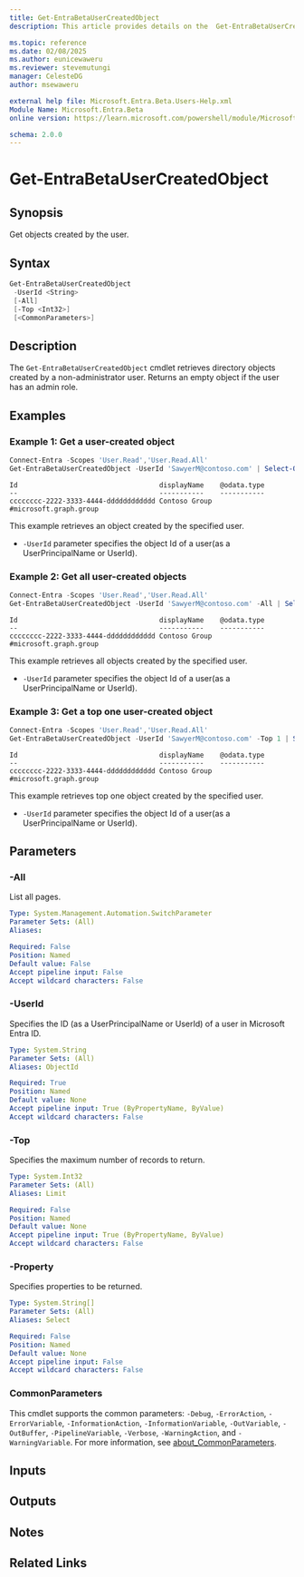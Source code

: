 ```yaml
---
title: Get-EntraBetaUserCreatedObject
description: This article provides details on the  Get-EntraBetaUserCreatedObject Command.

ms.topic: reference
ms.date: 02/08/2025
ms.author: eunicewaweru
ms.reviewer: stevemutungi
manager: CelesteDG
author: msewaweru

external help file: Microsoft.Entra.Beta.Users-Help.xml
Module Name: Microsoft.Entra.Beta
online version: https://learn.microsoft.com/powershell/module/Microsoft.Entra.Beta/Get-EntraBetaUserCreatedObject

schema: 2.0.0
---
```


# Get-EntraBetaUserCreatedObject

## Synopsis

Get objects created by the user.

## Syntax

```powershell
Get-EntraBetaUserCreatedObject
 -UserId <String>
 [-All]
 [-Top <Int32>]
 [<CommonParameters>]
```

## Description

The `Get-EntraBetaUserCreatedObject` cmdlet retrieves directory objects created by a non-administrator user. Returns an empty object if the user has an admin role.

## Examples

### Example 1: Get a user-created object

```powershell
Connect-Entra -Scopes 'User.Read','User.Read.All'
Get-EntraBetaUserCreatedObject -UserId 'SawyerM@contoso.com' | Select-Object Id, DisplayName, '@odata.type'
```

```Output
Id                                   displayName    @odata.type
--                                   -----------    -----------
cccccccc-2222-3333-4444-dddddddddddd Contoso Group  #microsoft.graph.group
```

This example retrieves an object created by the specified user.

- `-UserId` parameter specifies the object Id of a user(as a UserPrincipalName or UserId).

### Example 2: Get all user-created objects

```powershell
Connect-Entra -Scopes 'User.Read','User.Read.All'
Get-EntraBetaUserCreatedObject -UserId 'SawyerM@contoso.com' -All | Select-Object Id, DisplayName, '@odata.type'
```

```Output
Id                                   displayName    @odata.type
--                                   -----------    -----------
cccccccc-2222-3333-4444-dddddddddddd Contoso Group  #microsoft.graph.group
```

This example retrieves all objects created by the specified user.

- `-UserId` parameter specifies the object Id of a user(as a UserPrincipalName or UserId).

### Example 3: Get a top one user-created object

```powershell
Connect-Entra -Scopes 'User.Read','User.Read.All'
Get-EntraBetaUserCreatedObject -UserId 'SawyerM@contoso.com' -Top 1 | Select-Object Id, DisplayName, '@odata.type'
```

```Output
Id                                   displayName    @odata.type
--                                   -----------    -----------
cccccccc-2222-3333-4444-dddddddddddd Contoso Group  #microsoft.graph.group
```

This example retrieves top one object created by the specified user.

- `-UserId` parameter specifies the object Id of a user(as a UserPrincipalName or UserId).

## Parameters

### -All

List all pages.

```yaml
Type: System.Management.Automation.SwitchParameter
Parameter Sets: (All)
Aliases:

Required: False
Position: Named
Default value: False
Accept pipeline input: False
Accept wildcard characters: False
```

### -UserId

Specifies the ID (as a UserPrincipalName or UserId) of a user in Microsoft Entra ID.

```yaml
Type: System.String
Parameter Sets: (All)
Aliases: ObjectId

Required: True
Position: Named
Default value: None
Accept pipeline input: True (ByPropertyName, ByValue)
Accept wildcard characters: False
```

### -Top

Specifies the maximum number of records to return.

```yaml
Type: System.Int32
Parameter Sets: (All)
Aliases: Limit

Required: False
Position: Named
Default value: None
Accept pipeline input: True (ByPropertyName, ByValue)
Accept wildcard characters: False
```

### -Property

Specifies properties to be returned.

```yaml
Type: System.String[]
Parameter Sets: (All)
Aliases: Select

Required: False
Position: Named
Default value: None
Accept pipeline input: False
Accept wildcard characters: False
```

### CommonParameters

This cmdlet supports the common parameters: `-Debug`, `-ErrorAction`, `-ErrorVariable`, `-InformationAction`, `-InformationVariable`, `-OutVariable`, `-OutBuffer`, `-PipelineVariable`, `-Verbose`, `-WarningAction`, and `-WarningVariable`. For more information, see [about_CommonParameters](https://go.microsoft.com/fwlink/?LinkID=113216).

## Inputs

## Outputs

## Notes

## Related Links
